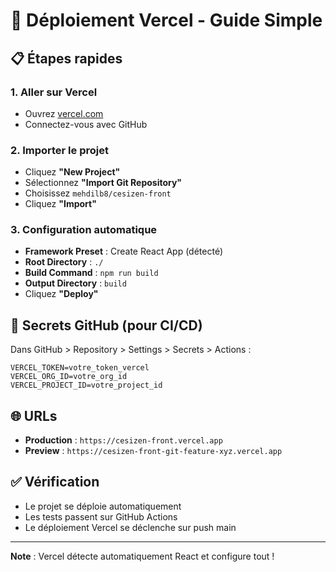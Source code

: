 # 🚀 Déploiement Vercel - Guide Simple

## 📋 Étapes rapides

### 1. **Aller sur Vercel**
- Ouvrez [vercel.com](https://vercel.com)
- Connectez-vous avec GitHub

### 2. **Importer le projet**
- Cliquez **"New Project"**
- Sélectionnez **"Import Git Repository"**
- Choisissez `mehdilb8/cesizen-front`
- Cliquez **"Import"**

### 3. **Configuration automatique**
- **Framework Preset** : Create React App (détecté)
- **Root Directory** : `./`
- **Build Command** : `npm run build`
- **Output Directory** : `build`
- Cliquez **"Deploy"**

## 🔑 Secrets GitHub (pour CI/CD)

Dans GitHub > Repository > Settings > Secrets > Actions :

```
VERCEL_TOKEN=votre_token_vercel
VERCEL_ORG_ID=votre_org_id
VERCEL_PROJECT_ID=votre_project_id
```

## 🌐 URLs
- **Production** : `https://cesizen-front.vercel.app`
- **Preview** : `https://cesizen-front-git-feature-xyz.vercel.app`

## ✅ Vérification
- Le projet se déploie automatiquement
- Les tests passent sur GitHub Actions
- Le déploiement Vercel se déclenche sur push main

---
**Note** : Vercel détecte automatiquement React et configure tout !
